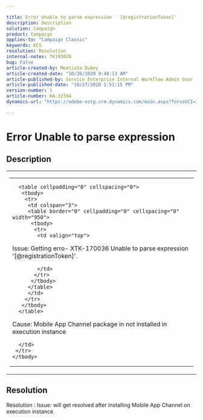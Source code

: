 ```yaml
---

title: Error Unable to parse expression  '[@registrationToken]'
description: Description  
solution: Campaign  
product: Campaign  
applies-to: "Campaign Classic"  
keywords: KCS  
resolution: Resolution  
internal-notes: TK193028  
bug: False  
article-created-by: Meetisha Dubey  
article-created-date: "10/26/2020 9:48:13 AM"  
article-published-by: Service Enterprise Internal Workflow Admin User  
article-published-date: "10/27/2020 1:51:15 PM"  
version-number: 1  
article-number: KA-32394  
dynamics-url: "https://adobe-estg.crm.dynamics.com/main.aspx?forceUCI=1&pagetype=entityrecord&etn=knowledgearticle&id=dfb27b3c-7017-eb11-a812-000d3a593b88"

---
```


# Error  Unable to parse expression 

## Description


<table cellpadding="0" cellspacing="0">
 <tbody>
  <tr>
   <td colspan="3">
   <table border="0" cellpadding="0" cellspacing="0" width="950">
    <tbody>
     <tr>
      <td valign="top">
      
      <table cellpadding="0" cellspacing="0">
       <tbody>
        <tr>
         <td colspan="3">
         <table border="0" cellpadding="0" cellspacing="0" width="950">
          <tbody>
           <tr>
            <td valign="top">
            

Issue: Getting erro- XTK-170036 Unable to parse expression '[@registrationToken]'.

            </td>
           </tr>
          </tbody>
         </table>
         </td>
        </tr>
       </tbody>
      </table>
      

      

Cause: Mobile App Channel package in not installed in execution instance

      </td>
     </tr>
    </tbody>
   </table>
   </td>
  </tr>
 </tbody>
</table>





## Resolution

Resolution : Issue: will get resolved after installing Mobile App Channel on execution instance.
